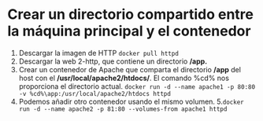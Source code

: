 # Crear un directorio compartido entre la máquina principal y el contenedor
1. Descargar la imagen de HTTP
`docker pull httpd`
2. Descargar la web 2-http, que contiene un directorio **/app.**
3. Crear un contenedor de Apache que comparta el directorio **/app** del host con el **/usr/local/apache2/htdocs/**. El comando %cd% nos proporciona el directorio actual.
`docker run -d --name apache1 -p 80:80 -v %cd%\app:/usr/local/apache2/htdocs httpd`
4. Podemos añadir otro contenedor usando el mismo volumen.
5.`docker run -d --name apache2 -p 81:80 --volumes-from apache1 httpd`
